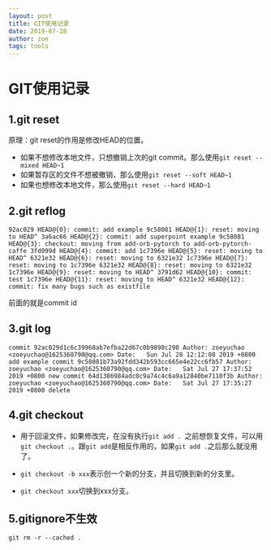 ```yaml
---
layout: post
title: GIT使用记录
date: 2019-07-28
author: zoe
tags: tools
---
```


# GIT使用记录

## 1.git reset

原理：git reset的作用是修改HEAD的位置。

- 如果不想修改本地文件，只想撤销上次的git commit。那么使用`git reset --mixed HEAD~1`
- 如果暂存区的文件不想被撤销，那么使用`git reset --soft HEAD~1`
- 如果也想修改本地文件，那么使用`git reset --hard HEAD~1`

## 2.git reflog

`92ac029 HEAD@{0}: commit: add example
9c58081 HEAD@{1}: reset: moving to HEAD^
3a6ac66 HEAD@{2}: commit: add superpoint example
9c58081 HEAD@{3}: checkout: moving from add-orb-pytorch to add-orb-pytorch-caffe
3fd099d HEAD@{4}: commit: add
1c7396e HEAD@{5}: reset: moving to HEAD^
6321e32 HEAD@{6}: reset: moving to 6321e32
1c7396e HEAD@{7}: reset: moving to 1c7396e
6321e32 HEAD@{8}: reset: moving to 6321e32
1c7396e HEAD@{9}: reset: moving to HEAD^
3791d62 HEAD@{10}: commit: test
1c7396e HEAD@{11}: reset: moving to HEAD^
6321e32 HEAD@{12}: commit: fix many bugs such as existfile`

前面的就是commit id

## 3.git log

`commit 92ac029d1c6c39968ab7efba22d67c0b9898c298
Author: zoeyuchao <zoeyuchao@1625360790@qq.com>
Date:   Sun Jul 28 12:12:08 2019 +0800
      add example
commit 9c58081b73a92fdd342b593cc665e4e22cc6fb57
Author: zoeyuchao <zoeyuchao@1625360790@qq.com>
Date:   Sat Jul 27 17:37:52 2019 +0800
       new
commit 64d1386984adc0c9a74c4c6a9a12840be7110f3b
Author: zoeyuchao <zoeyuchao@1625360790@qq.com>
Date:   Sat Jul 27 17:35:27 2019 +0800
       delete`

## 4.git checkout 

- 用于回滚文件，如果修改完，在没有执行`git add . `之前想恢复文件，可以用`git checkout .`。跟`git add`是相反作用的，如果`git add .`之后那么就没用了。

- `git checkout -b xxx`表示创一个新的分支，并且切换到新的分支里。

- `git checkout xxx`切换到xxx分支。

## 5.gitignore不生效

```
git rm -r --cached .
```
